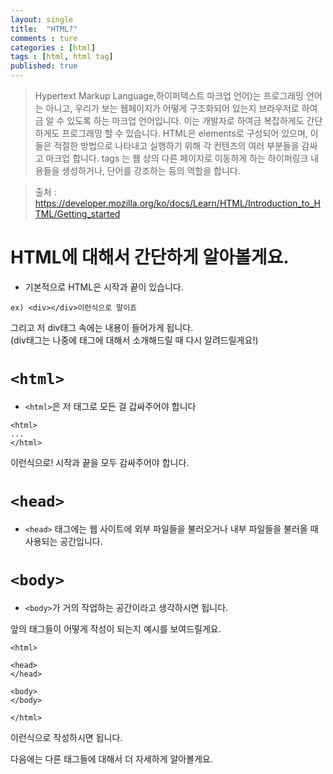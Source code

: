 ```yaml
---
layout: single
title:  "HTML?"
comments : ture
categories : [html]
tags : [html, html tag]
published: true
---
```


>  Hypertext Markup Language,하이퍼텍스트 마크업 언어)는 프로그래밍 언어는 아니고, 우리가 보는 웹페이지가 어떻게 구조화되어 있는지 브라우저로 하여금 알 수 있도록 하는 마크업 언어입니다. 이는 개발자로 하여금 복잡하게도 간단하게도 프로그래밍 할 수 있습니다. HTML은 elements로 구성되어 있으며, 이들은 적절한 방법으로 나타내고 실행하기 위해 각 컨텐츠의 여러 부분들을 감싸고 마크업 합니다. tags 는 웹 상의 다른 페이지로 이동하게 하는 하이퍼링크 내용들을 생성하거나, 단어를 강조하는 등의 역할을 합니다.

> 출처 : https://developer.mozilla.org/ko/docs/Learn/HTML/Introduction_to_HTML/Getting_started

# HTML에 대해서 간단하게 알아볼게요.

+ 기본적으로 HTML은 시작과 끝이 있습니다.

```
ex) <div></div>이런식으로 말이죠
```

그리고 저 div태그 속에는 내용이 들어가게 됩니다.   
(div태그는 나중에 태그에 대해서 소개해드릴 때 다시 알려드릴게요!)   

#  `<html>`

+ `<html>`은 저 태그로 모든 걸 갑싸주어야 합니다

```
<html>
...
</html>
```

이런식으로! 시작과 끝을 모두 감싸주어야 합니다.

# `<head>`

+ `<head>` 태그에는 웹 사이트에 외부 파일들을 불러오거나 내부 파일들을 불러올 때 사용되는 공간입니다. 

# `<body>`

+ `<body>`가 거의 작업하는 공간이라고 생각하시면 됩니다. 

앞의 태그들이 어떻게 작성이 되는지 예시를 보여드릴게요.

```
<html>

<head>
</head>

<body>
</body>

</html>
```

이런식으로 작성하시면 됩니다.

다음에는 다른 태그들에 대해서 더 자세하게 알아볼게요.